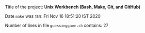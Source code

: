 Title of the project: __Unix Workbench (Bash, Make, Git, and GitHub)__

Date ``make`` was ran: 
Fri Nov  16 18:51:20 IST 2020

Number of lines in file ``guessinggame.sh`` contains: 
27
